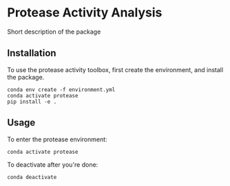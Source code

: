 # Protease Activity Analysis
Short description of the package

## Installation
To use the protease activity toolbox, first create the environment, and install the package.
```
conda env create -f environment.yml
conda activate protease
pip install -e .
```

## Usage
To enter the protease environment:
```
conda activate protease
```
To deactivate after you're done:
```
conda deactivate
```
